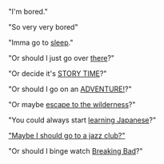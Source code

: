 "I'm bored."

"So very very bored"

"Imma go to [sleep](../dream/dream.md)."

"Or should I just go over [there](../forest/forest.md)?"

"Or decide it's [STORY TIME](../avatar/air.md)?"

"Or should I go on an [ADVENTURE!](../eat-rainbows/rainbows.md)?"

"Or maybe [escape to the wilderness](../escape-to-the-wilderness/wilderness.md)?"

"You could always start [learning Japanese](../learn_japanese/japanese.md)?"

["Maybe I should go to a jazz club?"](../jazz-guitar/jazz.md)

"Or should I binge watch [Breaking Bad](../breaking-bad/breaking-bad.md)?"
